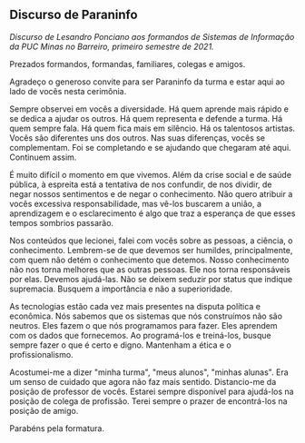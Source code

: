 ## Discurso de Paraninfo

_Discurso de Lesandro Ponciano aos formandos de Sistemas de Informação da PUC Minas no Barreiro, primeiro semestre de 2021._


Prezados formandos, formandas, familiares, colegas e amigos.

Agradeço o generoso convite para ser Paraninfo da turma e estar aqui ao lado de vocês nesta cerimônia.

Sempre observei em vocês a diversidade. Há quem aprende mais rápido e se dedica a ajudar os outros. Há quem representa e defende a turma. Há quem sempre fala. Há quem fica mais em silêncio. Há os talentosos artistas. Vocês são diferentes uns dos outros. Nas suas diferenças, vocês se complementam. Foi se completando e se ajudando que chegaram até aqui. Continuem assim.

É muito difícil o momento em que vivemos. Além da crise social e de saúde pública, à espreita está a tentativa de nos confundir, de nos dividir, de negar nossos sentimentos e de negar o conhecimento. Não quero atribuir a vocês excessiva responsabilidade, mas vê-los buscarem a união, a aprendizagem e o esclarecimento é algo que traz a esperança de que esses tempos sombrios passarão.

Nos conteúdos que lecionei, falei com vocês sobre as pessoas, a ciência, o conhecimento. Lembrem-se de que devemos ser humildes, principalmente, com quem não detém o conhecimento que detemos. Nosso conhecimento não nos torna melhores que as outras pessoas. Ele nos torna responsáveis por elas. Devemos ajudá-las. Não se deixem seduzir por status que indique supremacia. Busquem a importância e não a superioridade. 

As tecnologias estão cada vez mais presentes na disputa política e econômica. Nós sabemos que os sistemas que nós construímos não são neutros. Eles fazem o que nós programamos para fazer. Eles aprendem com os dados que fornecemos. Ao programá-los e treiná-los, busque sempre fazer o que é certo e digno. Mantenham a ética e o profissionalismo.

Acostumei-me a dizer "minha turma", "meus alunos", "minhas alunas". Era um senso de cuidado que agora não faz mais sentido. Distancio-me da posição de professor de vocês. Estarei sempre disponível para ajudá-los na posição de colega de profissão. Terei sempre o prazer de encontrá-los na posição de amigo.

Parabéns pela formatura.

